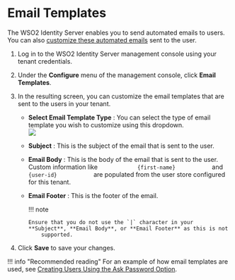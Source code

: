 # Email Templates

The WSO2 Identity Server enables you to send automated emails to users.
You can also [customize these automated
emails](../../learn/customizing-automated-emails) sent to the user.

1.  Log in to the WSO2 Identity Server management console using your
    tenant credentials.
2.  Under the **Configure** menu of the management console, click
    **Email Templates**.
3.  In the resulting screen, you can customize the email templates that
    are sent to the users in your tenant.

    -   **Select Email Template Type** : You can select the type of
        email template you wish to customize using this dropdown.  
        ![]( ../../assets/img/using-wso2-identity-server/email-template-dropdown.png)
    -   **Subject** : This is the subject of the email that is sent to
        the user.
    -   **Email Body** : This is the body of the email that is sent to
        the user. Custom information like
        `             {first-name}            ` and
        `             {user-id}            ` are populated from the user
        store configured for this tenant.
    -   **Email Footer** : This is the footer of the email.

        !!! note
        
            Ensure that you do not use the `|` character in your **Subject**, **Email Body**, or **Email Footer** as this is not
                supported.         

4.  Click **Save** to save your changes.

!!! info "Recommended reading" 
    For an example of how email templates are used, see [Creating Users
    Using the Ask Password
    Option](../../learn/creating-users-using-the-ask-passwordOption).
